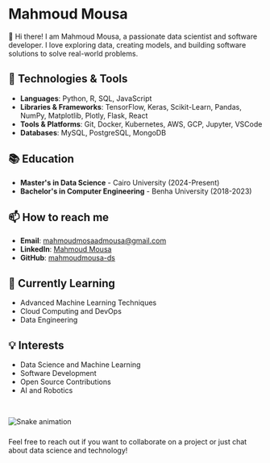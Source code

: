 # Mahmoud Mousa

👋 Hi there! I am Mahmoud Mousa, a passionate data scientist and software developer. I love exploring data, creating models, and building software solutions to solve real-world problems.

## 🔧 Technologies & Tools

- **Languages**: Python, R, SQL, JavaScript
- **Libraries & Frameworks**: TensorFlow, Keras, Scikit-Learn, Pandas, NumPy, Matplotlib, Plotly, Flask, React
- **Tools & Platforms**: Git, Docker, Kubernetes, AWS, GCP, Jupyter, VSCode
- **Databases**: MySQL, PostgreSQL, MongoDB


## 📚 Education

- **Master's in Data Science** - Cairo University  (2024-Present)
- **Bachelor's in Computer Engineering** - Benha University  (2018-2023)

## 📫 How to reach me

- **Email**: [mahmoudmosaadmousa@gmail.com](mailto:mahmoudmosaadmousa@gmail.com)
- **LinkedIn**: [Mahmoud Mousa](https://www.linkedin.com/in/mahmoudmousa)
- **GitHub**: [mahmoudmousa-ds](https://github.com/mahmoudmousa-ds)

## 🌱 Currently Learning

- Advanced Machine Learning Techniques
- Cloud Computing and DevOps
- Data Engineering

## 💡 Interests

- Data Science and Machine Learning
- Software Development
- Open Source Contributions
- AI and Robotics

<br clear="both">

![Snake animation](https://github.com/mahmoudmousa-ds/mahmoudmousa-ds/blob/output/github-contribution-grid-snake.svg)

###

Feel free to reach out if you want to collaborate on a project or just chat about data science and technology!
